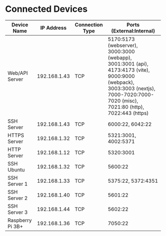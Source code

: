 # Connected Devices

| Device Name | IP Address | Connection Type | Ports (External:Internal) |
|-------------|------------|-----------------|--------------------------|
| Web/API Server | 192.168.1.43 | TCP | 5170:5173 (webserver), 3000:3000 (webapp), 3001:3001 (api), 4173:4173 (vite), 9000:9000 (webpack), 3003:3003 (nextjs), 7000-7020:7000-7020 (misc), 7021:80 (http), 7022:443 (https) |
| SSH Server | 192.168.1.43 | TCP | 6000:22, 6042:22 |
| HTTPS Server | 192.168.1.32 | TCP | 5321:3001, 4002:5371 |
| HTTP Server | 192.168.1.12 | TCP | 5320:3001 |
| SSH Ubuntu | 192.168.1.32 | TCP | 5600:22 |
| SSH Server 1 | 192.168.1.33 | TCP | 5375:22, 5372:4351 |
| SSH Server 2 | 192.168.1.40 | TCP | 5601:22 |
| SSH Server 3 | 192.168.1.44 | TCP | 5602:22 |
| Raspberry Pi 3B+ | 192.168.1.36 | TCP | 7050:22 |
